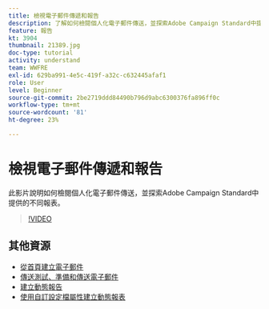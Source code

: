 ```yaml
---
title: 檢視電子郵件傳遞和報告
description: 了解如何檢閱個人化電子郵件傳送，並探索Adobe Campaign Standard中提供的不同報表。
feature: 報告
kt: 3904
thumbnail: 21389.jpg
doc-type: tutorial
activity: understand
team: WWFRE
exl-id: 629ba991-4e5c-419f-a32c-c632445afaf1
role: User
level: Beginner
source-git-commit: 2be2719ddd84490b796d9abc6300376fa896ff0c
workflow-type: tm+mt
source-wordcount: '81'
ht-degree: 23%

---
```


# 檢視電子郵件傳遞和報告

此影片說明如何檢閱個人化電子郵件傳送，並探索Adobe Campaign Standard中提供的不同報表。

>[!VIDEO](https://video.tv.adobe.com/v/21389?quality=12)

## 其他資源

* [從首頁建立電子郵件](/help/communication-channels/email/create-email-from-homepage.md)
* [傳送測試、準備和傳送電子郵件](/help/communication-channels/email/sending-test-preparing-sending-email.md)
* [建立動態報告](/help/reporting/creating-a-dynamic-report.md)
* [使用自訂設定檔屬性建立動態報表](/help/reporting/custom-profile-attributes-dynamic-reports.md)
